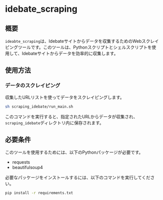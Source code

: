 # idebate_scraping

## 概要

`ideabte_scraping`は、Idebateサイトからデータを収集するためのWebスクレイピングツールです。このツールは、Pythonスクリプトとシェルスクリプトを使用して、Idebateサイトからデータを効率的に収集します。

## 使用方法


###  データのスクレイピング

収集したURLリストを使ってデータをスクレイピングします。

```bash
sh scraping_idebate/run_main.sh
```

このコマンドを実行すると、指定されたURLからデータが収集され、`scraping_idebate`ディレクトリ内に保存されます。

## 必要条件

このツールを使用するためには、以下のPythonパッケージが必要です。

- requests
- beautifulsoup4

必要なパッケージをインストールするには、以下のコマンドを実行してください。

```bash
pip install -r requirements.txt
```
